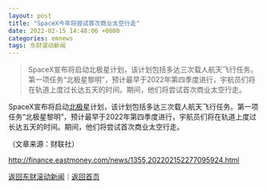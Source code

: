 ```yaml
---
layout: post
title: "SpaceX今年将尝试首次商业太空行走"
date: 2022-02-15 14:48:06 +0800
categories: emnews
tags: 东财滚动新闻
---
```

> SpaceX宣布将启动北极星计划，该计划包括多达三次载人航天飞行任务。第一项任务“北极星黎明”，预计最早于2022年第四季度进行，宇航员们将在轨道上度过长达五天的时间。期间，他们将尝试首次商业太空行走。

<p>SpaceX宣布将启动<span id="stock_106.PII"><a href="http://quote.eastmoney.com/unify/r/106.PII" class="keytip" data-code="106,PII">北极星</a></span><span id="quote_106.PII"></span>计划，该计划包括多达三次载人航天飞行任务。第一项任务“<span web="1" href="http://quote.eastmoney.com/unify/r/106.PII" class="em_stock_key_common" data-code="106,PII">北极星</span>黎明”，预计最早于2022年第四季度进行，宇航员们将在轨道上度过长达五天的时间。期间，他们将尝试首次商业太空行走。</p><p class="em_media">（文章来源：财联社）</p>

<http://finance.eastmoney.com/news/1355,202202152277095924.html>

[返回东财滚动新闻](//finews.withounder.com/emnews/)｜[返回首页](//finews.withounder.com/)